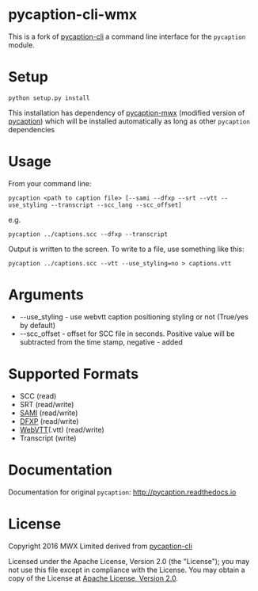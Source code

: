 pycaption-cli-wmx
=============

This is a fork of [pycaption-cli](https://github.com/jnorton001/pycaption-cli) a command line interface for the `pycaption` module.

Setup
=====

    python setup.py install

This installation has dependency of [pycaption-mwx](https://github.com/mwx-limited/pycaption-mwx) (modified version of [pycaption](https://github.com/pbs/pycaption)) which will be installed automatically as long as other `pycaption` dependencies

Usage
=====

From your command line:

    pycaption <path to caption file> [--sami --dfxp --srt --vtt --use_styling --transcript --scc_lang --scc_offset]
    
e.g.

    pycaption ../captions.scc --dfxp --transcript

Output is written to the screen. To write to a file, use something like this:

    pycaption ../captions.scc --vtt --use_styling=no > captions.vtt

Arguments
=========

 - --use_styling - use webvtt caption positioning styling or not (True/yes by default)
 - --scc_offset - offset for SCC file in seconds. Positive value will be subtracted from the time stamp, negative - added

Supported Formats
=================

 - SCC (read)
 - SRT (read/write)
 - [SAMI](https://en.wikipedia.org/wiki/SAMI) (read/write)
 - [DFXP](https://www.w3.org/TR/ttaf1-dfxp/) (read/write)
 - [WebVTT](https://w3c.github.io/webvtt/)(.vtt) (read/write)
 - Transcript (write)

Documentation
=============
Documentation for original `pycaption`: http://pycaption.readthedocs.io
 
License
=======

Copyright 2016 MWX Limited derived from [pycaption-cli](https://github.com/jnorton001/pycaption-cli)

Licensed under the Apache License, Version 2.0 (the "License");
you may not use this file except in compliance with the License.
You may obtain a copy of the License at [Apache License, Version 2.0][1].

[1]: http://www.apache.org/licenses/LICENSE-2.0
